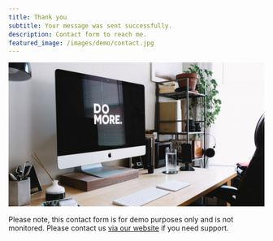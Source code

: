 ```yaml
---
title: Thank you
subtitle: Your message was sent successfully.
description: Contact form to reach me.
featured_image: /images/demo/contact.jpg
---
```


![](/images/demo/about.jpg)

Please note, this contact form is for demo purposes only and is not monitored. Please contact us [via our website](https://jekyllthemes.io) if you need support.